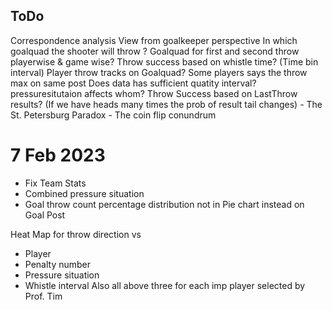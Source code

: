 ## ToDo

Correspondence analysis
View from goalkeeper perspective
In which goalquad the shooter will throw ?
Goalquad for first and second throw playerwise & game wise?
Throw success based on whistle time? (Time bin interval)
Player throw tracks on Goalquad?
Some players says the throw max on same post
Does data has sufficient quatity interval?
pressuresitutaion affects whom?
Throw Success based on LastThrow results? (If we have heads many times the prob of result tail changes) - The St. Petersburg Paradox - The coin flip conundrum

# 7 Feb 2023

- Fix Team Stats
- Combined pressure situation
- Goal throw count percentage distribution not in Pie chart instead on Goal Post

Heat Map for throw direction vs

- Player
- Penalty number
- Pressure situation
- Whistle interval
  Also all above three for each imp player selected by Prof. Tim
